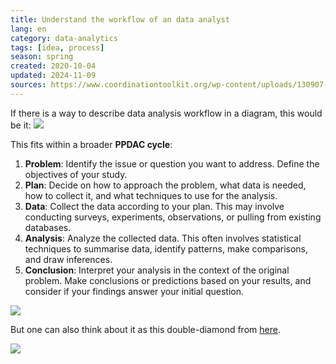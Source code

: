 ```yaml
---
title: Understand the workflow of an data analyst
lang: en
category: data-analytics
tags: [idea, process]
season: spring
created: 2020-10-04
updated: 2024-11-09
sources: https://www.coordinationtoolkit.org/wp-content/uploads/130907-Data-flow.pdf
---
```


If there is a way to describe data analysis workflow in a diagram, this would be it:
![](../__files/data-analysis-workflow.png)

This fits within a broader **PPDAC cycle**:
1. **Problem**: Identify the issue or question you want to address. Define the objectives of your study.
2. **Plan**: Decide on how to approach the problem, what data is needed, how to collect it, and what techniques to use for the analysis.
3. **Data**: Collect the data according to your plan. This may involve conducting surveys, experiments, observations, or pulling from existing databases.
4. **Analysis**: Analyze the collected data. This often involves statistical techniques to summarise data, identify patterns, make comparisons, and draw inferences.
5. **Conclusion**: Interpret your analysis in the context of the original problem. Make conclusions or predictions based on your results, and consider if your findings answer your initial question.

![](../__files/ppdac.png)

But one can also think about it as this double-diamond from [here](https://nightingaledvs.com/embrace-the-challenge-to-beat-imposter-syndrome/).

![](../__files/data-analysis-double-diamond.png)
